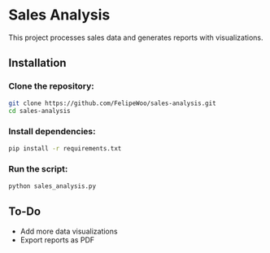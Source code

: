 # Sales Analysis

This project processes sales data and generates reports with visualizations.

## Installation

### Clone the repository:
```bash
git clone https://github.com/FelipeWoo/sales-analysis.git
cd sales-analysis
```
### Install dependencies:
```bash
pip install -r requirements.txt
```
### Run the script:
```bash
python sales_analysis.py
```
## To-Do
- Add more data visualizations
- Export reports as PDF